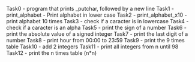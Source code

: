 Task0 - program that prints _putchar, followed by a new line
Task1 - print_alphabet - Print alphabet in lower case
Task2 - print_alphabet_x10 - print alphabet 10 times 
Task3 - check if a caracter is in lowercase
Task4 - check if a caracter is an alpha
Task5 - print the sign of a number
Task6 - print the absolute value of a signed integer
Task7 - print the last digit of a number
Task8 - print hour from 00:00 to 23:59
Task9 - print the 9 times table
Task10 - add 2 integers
Task11 - print all integers from n until 98
Task12 - print the n times table (n*n)